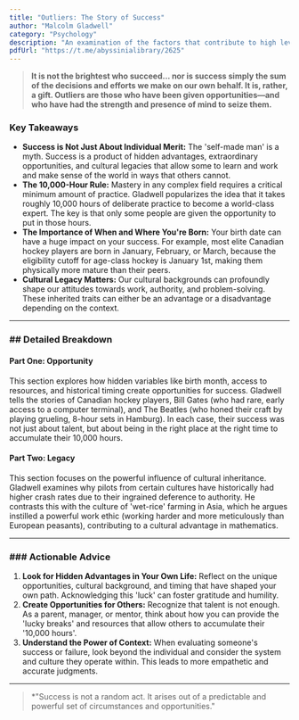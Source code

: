```yaml
---
title: "Outliers: The Story of Success"
author: "Malcolm Gladwell"
category: "Psychology"
description: "An examination of the factors that contribute to high levels of success."
pdfUrl: "https://t.me/abyssinialibrary/2625"
---
```

> **It is not the brightest who succeed... nor is success simply the sum of the decisions and efforts we make on our own behalf. It is, rather, a gift. Outliers are those who have been given opportunities—and who have had the strength and presence of mind to seize them.**

### Key Takeaways

-   **Success is Not Just About Individual Merit:** The 'self-made man' is a myth. Success is a product of hidden advantages, extraordinary opportunities, and cultural legacies that allow some to learn and work and make sense of the world in ways that others cannot.
-   **The 10,000-Hour Rule:** Mastery in any complex field requires a critical minimum amount of practice. Gladwell popularizes the idea that it takes roughly 10,000 hours of deliberate practice to become a world-class expert. The key is that only some people are given the opportunity to put in those hours.
-   **The Importance of When and Where You're Born:** Your birth date can have a huge impact on your success. For example, most elite Canadian hockey players are born in January, February, or March, because the eligibility cutoff for age-class hockey is January 1st, making them physically more mature than their peers.
-   **Cultural Legacy Matters:** Our cultural backgrounds can profoundly shape our attitudes towards work, authority, and problem-solving. These inherited traits can either be an advantage or a disadvantage depending on the context.

---

### ## Detailed Breakdown

#### Part One: Opportunity
This section explores how hidden variables like birth month, access to resources, and historical timing create opportunities for success. Gladwell tells the stories of Canadian hockey players, Bill Gates (who had rare, early access to a computer terminal), and The Beatles (who honed their craft by playing grueling, 8-hour sets in Hamburg). In each case, their success was not just about talent, but about being in the right place at the right time to accumulate their 10,000 hours.

#### Part Two: Legacy
This section focuses on the powerful influence of cultural inheritance. Gladwell examines why pilots from certain cultures have historically had higher crash rates due to their ingrained deference to authority. He contrasts this with the culture of 'wet-rice' farming in Asia, which he argues instilled a powerful work ethic (working harder and more meticulously than European peasants), contributing to a cultural advantage in mathematics.

---

### ### Actionable Advice

1.  **Look for Hidden Advantages in Your Own Life:** Reflect on the unique opportunities, cultural background, and timing that have shaped your own path. Acknowledging this 'luck' can foster gratitude and humility.
2.  **Create Opportunities for Others:** Recognize that talent is not enough. As a parent, manager, or mentor, think about how you can provide the 'lucky breaks' and resources that allow others to accumulate their '10,000 hours'.
3.  **Understand the Power of Context:** When evaluating someone's success or failure, look beyond the individual and consider the system and culture they operate within. This leads to more empathetic and accurate judgments.

---

> *"Success is not a random act. It arises out of a predictable and powerful set of circumstances and opportunities."
